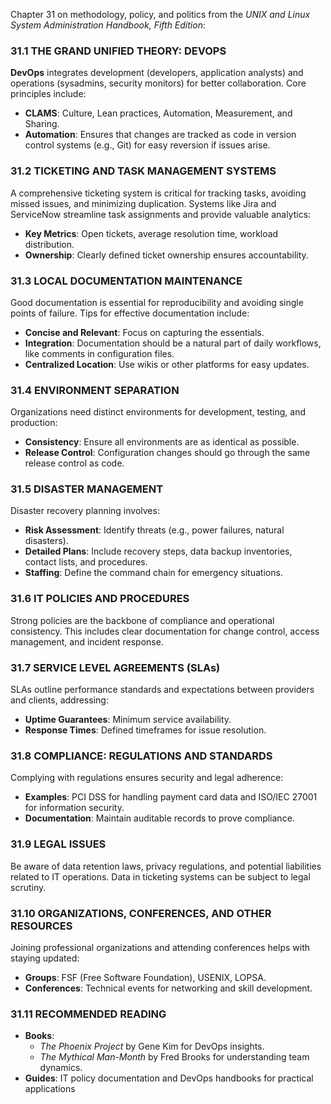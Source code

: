 Chapter 31 on methodology, policy, and politics from the *UNIX and Linux System Administration Handbook, Fifth Edition*:

### 31.1 THE GRAND UNIFIED THEORY: DEVOPS
**DevOps** integrates development (developers, application analysts) and operations (sysadmins, security monitors) for better collaboration. Core principles include:
- **CLAMS**: Culture, Lean practices, Automation, Measurement, and Sharing.
- **Automation**: Ensures that changes are tracked as code in version control systems (e.g., Git) for easy reversion if issues arise.

### 31.2 TICKETING AND TASK MANAGEMENT SYSTEMS
A comprehensive ticketing system is critical for tracking tasks, avoiding missed issues, and minimizing duplication. Systems like Jira and ServiceNow streamline task assignments and provide valuable analytics:
- **Key Metrics**: Open tickets, average resolution time, workload distribution.
- **Ownership**: Clearly defined ticket ownership ensures accountability.

### 31.3 LOCAL DOCUMENTATION MAINTENANCE
Good documentation is essential for reproducibility and avoiding single points of failure. Tips for effective documentation include:
- **Concise and Relevant**: Focus on capturing the essentials.
- **Integration**: Documentation should be a natural part of daily workflows, like comments in configuration files.
- **Centralized Location**: Use wikis or other platforms for easy updates.

### 31.4 ENVIRONMENT SEPARATION
Organizations need distinct environments for development, testing, and production:
- **Consistency**: Ensure all environments are as identical as possible.
- **Release Control**: Configuration changes should go through the same release control as code.

### 31.5 DISASTER MANAGEMENT
Disaster recovery planning involves:
- **Risk Assessment**: Identify threats (e.g., power failures, natural disasters).
- **Detailed Plans**: Include recovery steps, data backup inventories, contact lists, and procedures.
- **Staffing**: Define the command chain for emergency situations.

### 31.6 IT POLICIES AND PROCEDURES
Strong policies are the backbone of compliance and operational consistency. This includes clear documentation for change control, access management, and incident response.

### 31.7 SERVICE LEVEL AGREEMENTS (SLAs)
SLAs outline performance standards and expectations between providers and clients, addressing:
- **Uptime Guarantees**: Minimum service availability.
- **Response Times**: Defined timeframes for issue resolution.

### 31.8 COMPLIANCE: REGULATIONS AND STANDARDS
Complying with regulations ensures security and legal adherence:
- **Examples**: PCI DSS for handling payment card data and ISO/IEC 27001 for information security.
- **Documentation**: Maintain auditable records to prove compliance.

### 31.9 LEGAL ISSUES
Be aware of data retention laws, privacy regulations, and potential liabilities related to IT operations. Data in ticketing systems can be subject to legal scrutiny.

### 31.10 ORGANIZATIONS, CONFERENCES, AND OTHER RESOURCES
Joining professional organizations and attending conferences helps with staying updated:
- **Groups**: FSF (Free Software Foundation), USENIX, LOPSA.
- **Conferences**: Technical events for networking and skill development.

### 31.11 RECOMMENDED READING
- **Books**: 
  - *The Phoenix Project* by Gene Kim for DevOps insights.
  - *The Mythical Man-Month* by Fred Brooks for understanding team dynamics.
- **Guides**: IT policy documentation and DevOps handbooks for practical applications